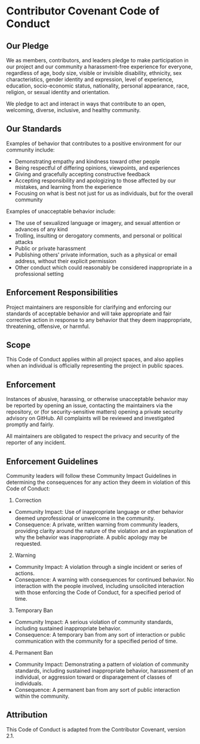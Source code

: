# Contributor Covenant Code of Conduct

## Our Pledge
We as members, contributors, and leaders pledge to make participation in our project and our community a harassment-free experience for everyone, regardless of age, body size, visible or invisible disability, ethnicity, sex characteristics, gender identity and expression, level of experience, education, socio-economic status, nationality, personal appearance, race, religion, or sexual identity and orientation.

We pledge to act and interact in ways that contribute to an open, welcoming, diverse, inclusive, and healthy community.

## Our Standards
Examples of behavior that contributes to a positive environment for our community include:
- Demonstrating empathy and kindness toward other people
- Being respectful of differing opinions, viewpoints, and experiences
- Giving and gracefully accepting constructive feedback
- Accepting responsibility and apologizing to those affected by our mistakes, and learning from the experience
- Focusing on what is best not just for us as individuals, but for the overall community

Examples of unacceptable behavior include:
- The use of sexualized language or imagery, and sexual attention or advances of any kind
- Trolling, insulting or derogatory comments, and personal or political attacks
- Public or private harassment
- Publishing others' private information, such as a physical or email address, without their explicit permission
- Other conduct which could reasonably be considered inappropriate in a professional setting

## Enforcement Responsibilities
Project maintainers are responsible for clarifying and enforcing our standards of acceptable behavior and will take appropriate and fair corrective action in response to any behavior that they deem inappropriate, threatening, offensive, or harmful.

## Scope
This Code of Conduct applies within all project spaces, and also applies when an individual is officially representing the project in public spaces.

## Enforcement
Instances of abusive, harassing, or otherwise unacceptable behavior may be reported by opening an issue, contacting the maintainers via the repository, or (for security-sensitive matters) opening a private security advisory on GitHub. All complaints will be reviewed and investigated promptly and fairly.

All maintainers are obligated to respect the privacy and security of the reporter of any incident.

## Enforcement Guidelines
Community leaders will follow these Community Impact Guidelines in determining the consequences for any action they deem in violation of this Code of Conduct:

1. Correction
- Community Impact: Use of inappropriate language or other behavior deemed unprofessional or unwelcome in the community.
- Consequence: A private, written warning from community leaders, providing clarity around the nature of the violation and an explanation of why the behavior was inappropriate. A public apology may be requested.

2. Warning
- Community Impact: A violation through a single incident or series of actions.
- Consequence: A warning with consequences for continued behavior. No interaction with the people involved, including unsolicited interaction with those enforcing the Code of Conduct, for a specified period of time.

3. Temporary Ban
- Community Impact: A serious violation of community standards, including sustained inappropriate behavior.
- Consequence: A temporary ban from any sort of interaction or public communication with the community for a specified period of time.

4. Permanent Ban
- Community Impact: Demonstrating a pattern of violation of community standards, including sustained inappropriate behavior, harassment of an individual, or aggression toward or disparagement of classes of individuals.
- Consequence: A permanent ban from any sort of public interaction within the community.

## Attribution
This Code of Conduct is adapted from the Contributor Covenant, version 2.1.

